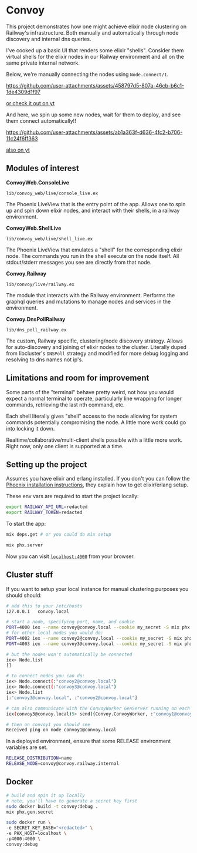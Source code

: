 # Convoy

This project demonstrates how one might achieve elixir node clustering on Railway's infrastructure.
Both manually and automatically through node discovery and internal dns queries.

I've cooked up a basic UI that renders some elixir "shells". Consider them virtual shells
for the elixir nodes in our Railway environment and all on the same private internal network.

Below, we're manually connecting the nodes using `Node.connect/1`.

https://github.com/user-attachments/assets/458797d5-807a-46cb-b6c1-1de4309d1f97

[or check it out on yt](https://youtu.be/JZABhEIZkko)

And here, we spin up some new nodes, wait for them to deploy,
and see them connect automatically!!

https://github.com/user-attachments/assets/ab1a363f-d636-4fc2-b706-11c24f6ff363

[also on yt](https://youtu.be/JZABhEIZkko)

## Modules of interest

**ConvoyWeb.ConsoleLive**

`lib/convoy_web/live/console_live.ex`

The Phoenix LiveView that is the entry point of the app. Allows one
to spin up and spin down elixir nodes, and interact with their shells, in a railway environment.

**ConvoyWeb.ShellLive**

`lib/convoy_web/live/shell_live.ex`

The Phoenix LiveView that emulates a "shell" for the corresponding
elixir node. The commands you run in the shell execute on the
node itself. All stdout/stderr messages you see are directly from
that node.

**Convoy.Railway**

`lib/convoy/live/railway.ex`

The module that interacts with the Railway environment.
Performs the graphql queries and mutations to manage
nodes and services in the environment.

**Convoy.DnsPollRailway**

`lib/dns_poll_railway.ex`

The custom, Railway specific, clustering/node discovery
strategy. Allows for auto-discovery and joining of elixir nodes
to the cluster. Literally duped from libcluster's `DNSPoll` strategy
and modified for more debug logging and resolving to dns names not
ip's.

## Limitations and room for improvement

Some parts of the "terminal" behave pretty weird, not how you would expect
a normal terminal to operate, particularly line wrapping for longer commands,
retrieving the last nth command, etc.

Each shell literally gives "shell" access to the node allowing for
system commands potentially compromising the node. A little more work
could go into locking it down.

Realtime/collaborative/multi-client shells possible with a little more work. Right now, only
one client is supported at a time.

## Setting up the project

Assumes you have elixir and erlang installed. If you don't you can
follow the [Phoenix installation instructions](https://hexdocs.pm/phoenix/installation.html), they explain how to get elixir/erlang setup.

These env vars are required to start the project locally:

```bash
export RAILWAY_API_URL=redacted
export RAILWAY_TOKEN=redacted
```

To start the app:

```bash
mix deps.get # or you could do mix setup

mix phx.server
```

Now you can visit [`localhost:4000`](http://localhost:4000) from your browser.

## Cluster stuff

If you want to setup your local instance for manual clustering purposes you should should:

```bash
# add this to your /etc/hosts
127.0.0.1   convoy.local

# start a node, specifying port, name, and cookie
PORT=4000 iex --name convoy@convoy.local --cookie my_secret -S mix phx.server
# for other local nodes you would do:
PORT=4002 iex --name convoy2@convoy.local --cookie my_secret -S mix phx.server
PORT=4003 iex --name convoy3@convoy.local --cookie my_secret -S mix phx.server

# but the nodes won't automatically be connected
iex> Node.list
[]

# to connect nodes you can do:
iex> Node.connect(:"convoy2@convoy.local")
iex> Node.connect(:"convoy3@convoy.local")
iex> Node.list
[:"convoy3@convoy.local", :"convoy2@convoy.local"]

# can also communicate with the ConvoyWorker GenServer running on each node
iex(convoy3@convoy.local)5> send({Convoy.ConvoyWorker, :"convoy1@convoy.local"}, :ping)

# then on convoy1 you should see
Received ping on node convoy1@convoy.local
```

In a deployed environment, ensure that some RELEASE environment variables are set.

```bash
RELEASE_DISTRIBUTION=name
RELEASE_NODE=convoy@convoy.railway.internal
```

## Docker

```bash
# build and spin it up locally
# note, you'll have to generate a secret key first
sudo docker build -t convoy:debug .
mix phx.gen.secret

sudo docker run \
-e SECRET_KEY_BASE="<redacted>" \
-e PHX_HOST=localhost \
-p4000:4000 \
convoy:debug
```
